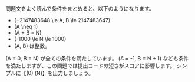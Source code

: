 問題文をよく読んで条件をまとめると、以下のようになります。
* \(−2147483648 \le A, B \le 2147483647\)
* \(A \neq 1\)
* \(A + B = N\)
* \(-1000 \le N \le 1000\)
* \(A, B\) は整数。

\(A = 0, B = N\) が全ての条件を満たしています。
\(A = -1, B = N + 1\) なども条件を満たしますが、この問題では提出コードの短さがスコアに影響します。
シンプルに【\(0\) \(N\)】を出力しましょう。